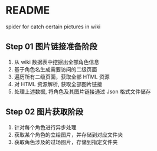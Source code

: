 # README

spider for catch certain pictures in wiki

## Step 01 图片链接准备阶段


1. 从 wiki 数据表中挖掘出全部角色信息
2. 基于角色名生成需要访问的二级页面
3. 遍历所有二级页面，获取全部 HTML 资源
4. 对 HTML 资源解析, 获取全部图片链接
5. 处理上述数据, 将角色及其图片链接通过 Json 格式文件储存
## Step 02 图片获取阶段

1. 针对每个角色进行异步处理
2. 获取某个角色的立绘图片，并存储到对应文件夹
3. 获取角色涉及的过场图片，存储到指定文件夹

